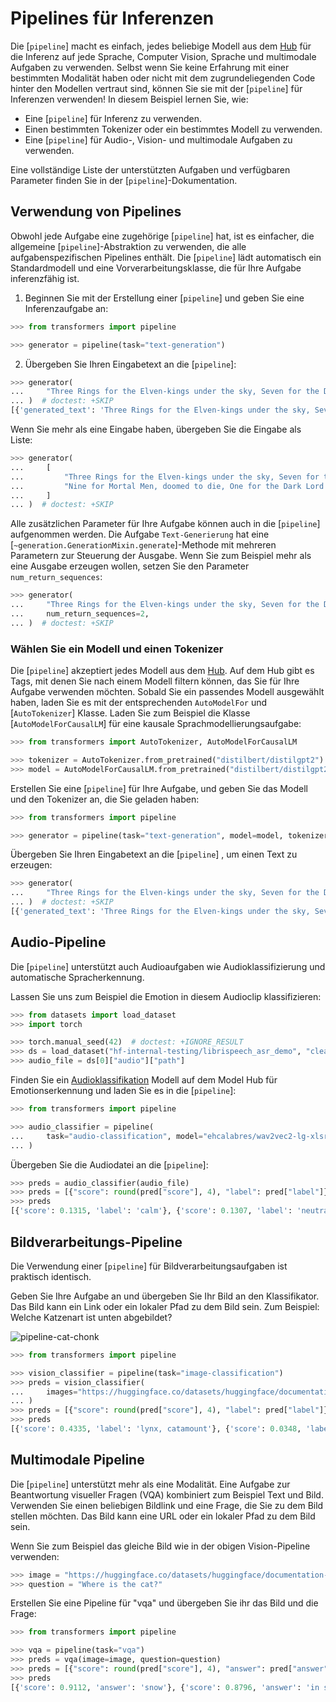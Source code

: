 <!--Copyright 2022 The HuggingFace Team. All rights reserved.

Licensed under the Apache License, Version 2.0 (the "License"); you may not use this file except in compliance with
the License. You may obtain a copy of the License at

http://www.apache.org/licenses/LICENSE-2.0

Unless required by applicable law or agreed to in writing, software distributed under the License is distributed on
an "AS IS" BASIS, WITHOUT WARRANTIES OR CONDITIONS OF ANY KIND, either express or implied. See the License for the
specific language governing permissions and limitations under the License.

⚠️ Note that this file is in Markdown but contain specific syntax for our doc-builder (similar to MDX) that may not be
rendered properly in your Markdown viewer.

-->

# Pipelines für Inferenzen

Die [`pipeline`] macht es einfach, jedes beliebige Modell aus dem [Hub](https://huggingface.co/models) für die Inferenz auf jede Sprache, Computer Vision, Sprache und multimodale Aufgaben zu verwenden. Selbst wenn Sie keine Erfahrung mit einer bestimmten Modalität haben oder nicht mit dem zugrundeliegenden Code hinter den Modellen vertraut sind, können Sie sie mit der [`pipeline`] für Inferenzen verwenden! In diesem Beispiel lernen Sie, wie:

* Eine [`pipeline`] für Inferenz zu verwenden.
* Einen bestimmten Tokenizer oder ein bestimmtes Modell zu verwenden.
* Eine [`pipeline`] für Audio-, Vision- und multimodale Aufgaben zu verwenden.

<Tip>

Eine vollständige Liste der unterstützten Aufgaben und verfügbaren Parameter finden Sie in der [`pipeline`]-Dokumentation.

</Tip>

## Verwendung von Pipelines

Obwohl jede Aufgabe eine zugehörige [`pipeline`] hat, ist es einfacher, die allgemeine [`pipeline`]-Abstraktion zu verwenden, die alle aufgabenspezifischen Pipelines enthält. Die [`pipeline`] lädt automatisch ein Standardmodell und eine Vorverarbeitungsklasse, die für Ihre Aufgabe inferenzfähig ist.

1. Beginnen Sie mit der Erstellung einer [`pipeline`] und geben Sie eine Inferenzaufgabe an:

```py
>>> from transformers import pipeline

>>> generator = pipeline(task="text-generation")
```

2. Übergeben Sie Ihren Eingabetext an die [`pipeline`]:

```py
>>> generator(
...     "Three Rings for the Elven-kings under the sky, Seven for the Dwarf-lords in their halls of stone"
... )  # doctest: +SKIP
[{'generated_text': 'Three Rings for the Elven-kings under the sky, Seven for the Dwarf-lords in their halls of stone, Seven for the Iron-priests at the door to the east, and thirteen for the Lord Kings at the end of the mountain'}]
```

Wenn Sie mehr als eine Eingabe haben, übergeben Sie die Eingabe als Liste:

```py
>>> generator(
...     [
...         "Three Rings for the Elven-kings under the sky, Seven for the Dwarf-lords in their halls of stone",
...         "Nine for Mortal Men, doomed to die, One for the Dark Lord on his dark throne",
...     ]
... )  # doctest: +SKIP
```

Alle zusätzlichen Parameter für Ihre Aufgabe können auch in die [`pipeline`] aufgenommen werden. Die Aufgabe `Text-Generierung` hat eine [`~generation.GenerationMixin.generate`]-Methode mit mehreren Parametern zur Steuerung der Ausgabe. Wenn Sie zum Beispiel mehr als eine Ausgabe erzeugen wollen, setzen Sie den Parameter `num_return_sequences`:

```py
>>> generator(
...     "Three Rings for the Elven-kings under the sky, Seven for the Dwarf-lords in their halls of stone",
...     num_return_sequences=2,
... )  # doctest: +SKIP
```

### Wählen Sie ein Modell und einen Tokenizer

Die [`pipeline`] akzeptiert jedes Modell aus dem [Hub](https://huggingface.co/models). Auf dem Hub gibt es Tags, mit denen Sie nach einem Modell filtern können, das Sie für Ihre Aufgabe verwenden möchten. Sobald Sie ein passendes Modell ausgewählt haben, laden Sie es mit der entsprechenden `AutoModelFor` und [`AutoTokenizer`] Klasse. Laden Sie zum Beispiel die Klasse [`AutoModelForCausalLM`] für eine kausale Sprachmodellierungsaufgabe:

```py
>>> from transformers import AutoTokenizer, AutoModelForCausalLM

>>> tokenizer = AutoTokenizer.from_pretrained("distilbert/distilgpt2")
>>> model = AutoModelForCausalLM.from_pretrained("distilbert/distilgpt2")
```

Erstellen Sie eine [`pipeline`] für Ihre Aufgabe, und geben Sie das Modell und den Tokenizer an, die Sie geladen haben:

```py
>>> from transformers import pipeline

>>> generator = pipeline(task="text-generation", model=model, tokenizer=tokenizer)
```

Übergeben Sie Ihren Eingabetext an die [`pipeline`] , um einen Text zu erzeugen:

```py
>>> generator(
...     "Three Rings for the Elven-kings under the sky, Seven for the Dwarf-lords in their halls of stone"
... )  # doctest: +SKIP
[{'generated_text': 'Three Rings for the Elven-kings under the sky, Seven for the Dwarf-lords in their halls of stone, Seven for the Dragon-lords (for them to rule in a world ruled by their rulers, and all who live within the realm'}]
```

## Audio-Pipeline

Die [`pipeline`] unterstützt auch Audioaufgaben wie Audioklassifizierung und automatische Spracherkennung.

Lassen Sie uns zum Beispiel die Emotion in diesem Audioclip klassifizieren:

```py
>>> from datasets import load_dataset
>>> import torch

>>> torch.manual_seed(42)  # doctest: +IGNORE_RESULT
>>> ds = load_dataset("hf-internal-testing/librispeech_asr_demo", "clean", split="validation")
>>> audio_file = ds[0]["audio"]["path"]
```

Finden Sie ein [Audioklassifikation](https://huggingface.co/models?pipeline_tag=audio-classification) Modell auf dem Model Hub für Emotionserkennung und laden Sie es in die [`pipeline`]:

```py
>>> from transformers import pipeline

>>> audio_classifier = pipeline(
...     task="audio-classification", model="ehcalabres/wav2vec2-lg-xlsr-en-speech-emotion-recognition"
... )
```

Übergeben Sie die Audiodatei an die [`pipeline`]:

```py
>>> preds = audio_classifier(audio_file)
>>> preds = [{"score": round(pred["score"], 4), "label": pred["label"]} for pred in preds]
>>> preds
[{'score': 0.1315, 'label': 'calm'}, {'score': 0.1307, 'label': 'neutral'}, {'score': 0.1274, 'label': 'sad'}, {'score': 0.1261, 'label': 'fearful'}, {'score': 0.1242, 'label': 'happy'}]
```

## Bildverarbeitungs-Pipeline

Die Verwendung einer [`pipeline`] für Bildverarbeitungsaufgaben ist praktisch identisch.

Geben Sie Ihre Aufgabe an und übergeben Sie Ihr Bild an den Klassifikator. Das Bild kann ein Link oder ein lokaler Pfad zu dem Bild sein. Zum Beispiel: Welche Katzenart ist unten abgebildet?

![pipeline-cat-chonk](https://huggingface.co/datasets/huggingface/documentation-images/resolve/main/pipeline-cat-chonk.jpeg)

```py
>>> from transformers import pipeline

>>> vision_classifier = pipeline(task="image-classification")
>>> preds = vision_classifier(
...     images="https://huggingface.co/datasets/huggingface/documentation-images/resolve/main/pipeline-cat-chonk.jpeg"
... )
>>> preds = [{"score": round(pred["score"], 4), "label": pred["label"]} for pred in preds]
>>> preds
[{'score': 0.4335, 'label': 'lynx, catamount'}, {'score': 0.0348, 'label': 'cougar, puma, catamount, mountain lion, painter, panther, Felis concolor'}, {'score': 0.0324, 'label': 'snow leopard, ounce, Panthera uncia'}, {'score': 0.0239, 'label': 'Egyptian cat'}, {'score': 0.0229, 'label': 'tiger cat'}]
```

## Multimodale Pipeline

Die [`pipeline`] unterstützt mehr als eine Modalität. Eine Aufgabe zur Beantwortung visueller Fragen (VQA) kombiniert zum Beispiel Text und Bild. Verwenden Sie einen beliebigen Bildlink und eine Frage, die Sie zu dem Bild stellen möchten. Das Bild kann eine URL oder ein lokaler Pfad zu dem Bild sein.

Wenn Sie zum Beispiel das gleiche Bild wie in der obigen Vision-Pipeline verwenden:

```py
>>> image = "https://huggingface.co/datasets/huggingface/documentation-images/resolve/main/pipeline-cat-chonk.jpeg"
>>> question = "Where is the cat?"
```

Erstellen Sie eine Pipeline für "vqa" und übergeben Sie ihr das Bild und die Frage:

```py
>>> from transformers import pipeline

>>> vqa = pipeline(task="vqa")
>>> preds = vqa(image=image, question=question)
>>> preds = [{"score": round(pred["score"], 4), "answer": pred["answer"]} for pred in preds]
>>> preds
[{'score': 0.9112, 'answer': 'snow'}, {'score': 0.8796, 'answer': 'in snow'}, {'score': 0.6717, 'answer': 'outside'}, {'score': 0.0291, 'answer': 'on ground'}, {'score': 0.027, 'answer': 'ground'}]
```
